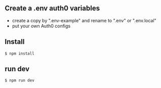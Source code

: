 ## Create a .env auth0 variables

- create a copy by ".env-example" and rename to ".env" or ".env.local"
- put your own Auth0 configs

## Install

```
$ npm install
```

## run dev

```
$ npm run dev
```
